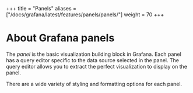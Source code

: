 +++
title = "Panels"
aliases = ["/docs/grafana/latest/features/panels/panels/"]
weight = 70
+++

# About Grafana panels

The _panel_ is the basic visualization building block in Grafana. Each panel has a query editor specific to the data source selected in the panel. The query editor allows you to extract the perfect visualization to display on the panel.

There are a wide variety of styling and formatting options for each panel.
